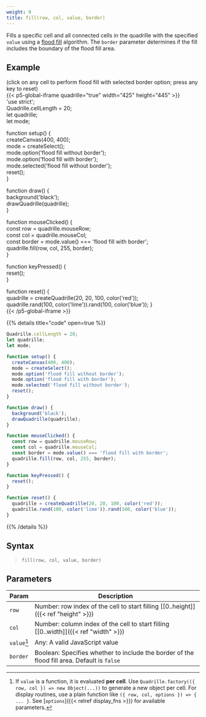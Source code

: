 ```yaml
---
weight: 9
title: fill(row, col, value, border)  
---
```


Fills a specific cell and all connected cells in the quadrille with the specified `value` using a [flood fill](https://en.wikipedia.org/wiki/Flood_fill) algorithm. The `border` parameter determines if the fill includes the boundary of the flood fill area.

## Example

(click on any cell to perform flood fill with selected border option; press any key to reset)  
{{< p5-global-iframe quadrille="true" width="425" height="445" >}}  
'use strict';  
Quadrille.cellLength = 20;  
let quadrille;  
let mode;  

function setup() {  
  createCanvas(400, 400);  
  mode = createSelect();  
  mode.option('flood fill without border');  
  mode.option('flood fill with border');  
  mode.selected('flood fill without border');  
  reset();  
}  

function draw() {  
  background('black');  
  drawQuadrille(quadrille);  
}  

function mouseClicked() {  
  const row = quadrille.mouseRow;  
  const col = quadrille.mouseCol;  
  const border = mode.value() === 'flood fill with border';  
  quadrille.fill(row, col, 255, border);  
}  

function keyPressed() {  
  reset();  
}  

function reset() {  
  quadrille = createQuadrille(20, 20, 100, color('red'));  
  quadrille.rand(100, color('lime')).rand(100, color('blue'));
}  
{{< /p5-global-iframe >}}  

{{% details title="code" open=true %}}  
```js  
Quadrille.cellLength = 20;  
let quadrille;  
let mode;  

function setup() {  
  createCanvas(400, 400);  
  mode = createSelect();  
  mode.option('flood fill without border');  
  mode.option('flood fill with border');  
  mode.selected('flood fill without border');  
  reset();  
}  

function draw() {  
  background('black');  
  drawQuadrille(quadrille);  
}  

function mouseClicked() {  
  const row = quadrille.mouseRow;  
  const col = quadrille.mouseCol;  
  const border = mode.value() === 'flood fill with border';  
  quadrille.fill(row, col, 255, border);  
}  

function keyPressed() {  
  reset();  
}  

function reset() {  
  quadrille = createQuadrille(20, 20, 100, color('red'));  
  quadrille.rand(100, color('lime')).rand(100, color('blue'));
}  
```  
{{% /details %}}  

## Syntax  

> `fill(row, col, value, border)`  

## Parameters  

| Param     | Description                                                                                 |
|-----------|---------------------------------------------------------------------------------------------|
| `row`     | Number: row index of the cell to start filling [[0..height]]({{< ref "height" >}})        |
| `col`     | Number: column index of the cell to start filling [[0..width]]({{< ref "width" >}})       |
| `value`[^1] | Any: A valid JavaScript value                                                               |
| `border`  | Boolean: Specifies whether to include the border of the flood fill area. Default is `false` | 

[^1]: If `value` is a function, it is evaluated **per cell**. Use `Quadrille.factory(({ row, col }) => new Object(...))` to generate a new object per cell. For display routines, use a plain function like `({ row, col, options }) => { ... }`. See [`options`]({{< relref display_fns >}}) for available parameters.